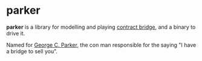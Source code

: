 # parker

**parker** is a library for modelling and playing [contract bridge](<https://en.wikipedia.org/wiki/Contract_bridge>), and a binary to drive it.

Named for [George C. Parker](<https://en.wikipedia.org/wiki/George_C._Parker>), the con man responsible for the saying "I have a bridge to sell you".
